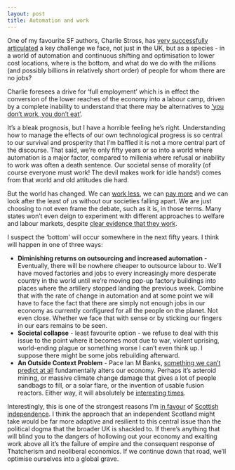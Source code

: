 ```yaml
---
layout: post
title: Automation and work
---
```


One of my favourite SF authors, Charlie Stross, has [very successfully articulated](http://www.antipope.org/charlie/blog-static/2014/04/a-nation-of-slaves.html) a key challenge we face, not just in the UK, but as a species - in a world of automation and continuous shifting and optimisation to lower cost locations, where is the bottom, and what do we do with the millions (and possibly billions in relatively short order) of people for whom there are no jobs?

Charlie foresees a drive for ‘full employment’ which is in effect the conversion of the lower reaches of the economy into a labour camp, driven by a complete inability to understand that there may be alternatives to [’you don’t work, you don’t eat’](https://www.biblegateway.com/passage/?search=2%20Thessalonians%203&version=MSG).

It’s a bleak prognosis, but I have a horrible feeling he’s right. Understanding how to manage the effects of our own technological progress is so central to our survival and prosperity that I’m baffled it is not a more central part of the discourse. That said, we’re only fifty years or so into a world where automation is a major factor, compared to millenia where refusal or inability to work was often a death sentence. Our societal sense of morality (of course everyone must work! The devil makes work for idle hands!) comes from that world and old attitudes die hard.

But the world has changed. We can [work less](http://www.zpub.com/notes/idle.html), we can [pay more](https://enough.wikipedia.org/wiki/Guaranteed_minimum_income) and we can look after the least of us without our societies falling apart. We are just choosing to not even frame the debate, such as it is, in those terms. Many states won’t even deign to experiment with different approaches to welfare and labour markets, despite [clear evidence that they work](http://basicincome.org.uk/2013/08/health-forget-mincome-poverty/).

I suspect the ‘bottom’ will occur somewhere in the next fifty years. I think will happen in one of three ways:

- **Diminishing returns on outsourcing and increased automation** - Eventually, there will be nowhere cheaper to outsource labour to. We’ll have moved factories and jobs to every increasingly more desperate country in the world until we’re moving pop-up factory buildings into places where the artillery stopped landing the previous week. Combine that with the rate of change in automation and at some point we will have to face the fact that there are simply not enough jobs in our economy as currently configured for all the people on the planet. Not even close. Whether we face that with sense or by sticking our fingers in our ears remains to be seen.
- **Societal collapse** - least favourite option - we refuse to deal with this issue to the point where it becomes moot due to war, violent uprising, world-ending plague or something worse I can’t even think up. I suppose there might be some jobs rebuilding afterward.
- **An Outside Context Problem** - Pace Ian M Banks, [something we can’t predict at all](http://wherethefallingangelmeetstherisingape.blogspot.co.uk/2011/07/out-of-context-problem.html) fundamentally alters our economy. Perhaps it’s asteroid mining, or massive climate change damage that gives a lot of people sandbags to fill, or a solar flare, or the invention of usable fusion reactors. Either way, it will absolutely be [interesting times](https://en.wikipedia.org/wiki/May_you_live_in_interesting_times).

Interestingly, this is one of the strongest reasons I’m [in favour](/five-reasons-im-voting-yes-in-september/) of [Scottish independence](/six-more-reasons-im-voting-yes/). I think the approach that an independent Scotland might take would be far more adaptive and resilient to this central issue than the political dogma that the broader UK is shackled to. If there’s anything that will blind you to the dangers of hollowing out your economy and exalting work above all it’s the failure of empire and the consequent response of Thatcherism and neoliberal economics. If we continue down that road, we’ll optimise ourselves into a global grave.